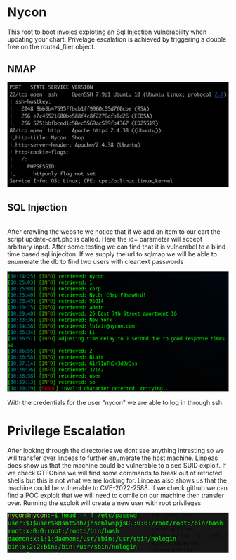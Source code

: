 # Nycon
This root to boot involes exploting an Sql Injection vulnerability when updating your chart. Privelage escalation 
is achieved by triggering a double free on the route4_filer object. 

## NMAP
<p align="center">
<img src="nmap.png">
<br>
 </p>
 
 ## SQL Injection
 <br>
After crawling the website we notice that if we add an item to our cart the script update-cart.php is called. Here the id= parameter will accept arbitrary input. After some testing we can find that it is vulnerabel to a blind time based sql injeciton. If we supply the url to sqlmap we will be able to enumerate the db to find two users with cleartext passwords

<p align="center">
<img src="sql.png">
<br>
 </p>
 
With the credentials for the user "nycon" we are able to log in through ssh.

# Privilege Escalation
After looking through the directories we dont see anything intresting so we will transfer over linpeas to further enumerate the host machine. Linpeas does show us that the machine could be vulnerable to a sed SUID exploit. If we check GTFObins we will find some commands to break out of retricted shells but this is not what we are looking for. Linpeas also shows us that the machine could be vulnerable to CVE-2022-2588. If we check github we can find a POC exploit that we will need to comile on our machine then transfer over. Running the exploit will create a new user with root privileges

<p align="center">
<img src="exploit.png">
<br>
 </p>
